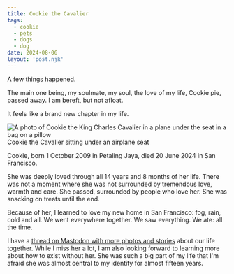 ```yaml
---
title: Cookie the Cavalier
tags: 
  - cookie
  - pets
  - dogs
  - dog
date: 2024-08-06
layout: 'post.njk'
---
```


A few things happened.

The main one being, my soulmate, my soul, the love of my life, Cookie pie, passed away. I am bereft, but not afloat.

It feels like a brand new chapter in my life.

<img src="img/cookieinaplane.jpg" alt="A photo of Cookie the King Charles Cavalier in a plane under the seat in a bag on a pillow">

<caption>Cookie the Cavalier sitting under an airplane seat</caption>

Cookie, born 1 October 2009 in Petaling Jaya, died 20 June 2024 in San Francisco. 

She was deeply loved through all 14 years and 8 months of her life. There was not a moment where she was not surrounded by tremendous love, warmth and care. She passed, surrounded by people who love her. She was snacking on treats until the end.

Because of her, I learned to love my new home in San Francisco: fog, rain, cold and all. We went everywhere together. We saw everything. We ate: all the time.

I have a [thread on Mastodon with more photos and stories](https://hachyderm.io/@skinnylatte/112293528048638569) about our life together. While I miss her a lot, I am also looking forward to learning more about how to exist without her. She was such a big part of my life that I'm afraid she was almost central to my identity for almost fifteen years.